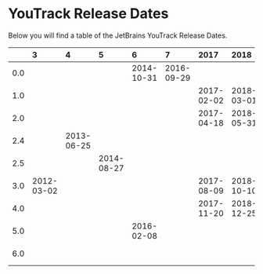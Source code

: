 # YouTrack Release Dates
Below you will find a table of the JetBrains YouTrack Release Dates.

|     | 3          | 4          | 5          | 6          | 7          | 2017       | 2018       | 2019       | 2020       | 2021       | 2022       | 2023       | 2024       | 2025       |
|----:|:-----------|:-----------|:-----------|:-----------|:-----------|:-----------|:-----------|:-----------|:-----------|:-----------|:-----------|:-----------|:-----------|:-----------|
| 0.0 |            |            |            | 2014-10-31 | 2016-09-29 |            |            |            |            |            |            |            |            |            |
| 1.0 |            |            |            |            |            | 2017-02-02 | 2018-03-01 | 2019-03-21 | 2020-03-31 | 2021-03-30 | 2022-02-15 | 2023-06-16 | 2024-03-05 | 2025-02-18 |
| 2.0 |            |            |            |            |            | 2017-04-18 | 2018-05-31 | 2019-07-08 | 2020-05-26 | 2021-05-26 | 2022-07-05 | 2023-09-26 | 2024-06-12 | 2025-07-08 |
| 2.4 |            | 2013-06-25 |            |            |            |            |            |            |            |            |            |            |            |            |
| 2.5 |            |            | 2014-08-27 |            |            |            |            |            |            |            |            |            |            |            |
| 3.0 | 2012-03-02 |            |            |            |            | 2017-08-09 | 2018-10-10 | 2019-12-11 | 2020-07-21 | 2021-07-13 | 2022-11-17 | 2023-12-13 | 2024-09-17 | 2025-10-28 |
| 4.0 |            |            |            |            |            | 2017-11-20 | 2018-12-25 |            | 2020-10-28 | 2021-11-02 |            |            |            |            |
| 5.0 |            |            |            | 2016-02-08 |            |            |            |            | 2020-11-17 |            |            |            |            |            |
| 6.0 |            |            |            |            |            |            |            |            | 2020-12-14 |            |            |            |            |            |